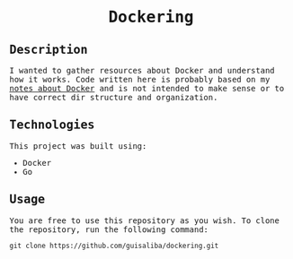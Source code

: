 <samp>
  <h1 align="center">
    Dockering
  </h1>

## Description

I wanted to gather resources about Docker and understand how it works. Code written here is probably based on my [notes about Docker](https://github.com/guisaliba/brain/tree/main/notes/docker) and is not intended to make sense or to have correct dir structure and organization.

## Technologies

This project was built using:

- Docker
- Go

## Usage

You are free to use this repository as you wish. To clone the repository, run the following command:

```
git clone https://github.com/guisaliba/dockering.git
```

</samp>
